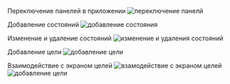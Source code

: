 Переключение панелей в приложении 
![переключение панелй](https://ezgif.com/resize/ezgif-4-4a3d1553dd.gif)

Добавление состояний
![добавление состояния](https://github.com/AchieveIt-Goals-Wellness-Tracker/AchiveIt-Mobile/assets/96687560/988790b1-e23a-4f5c-a3b5-a5a78d5378ab.gif)


Изменение и удаление состояний 
 ![изменение и удаления состояний](https://github.com/AchieveIt-Goals-Wellness-Tracker/AchiveIt-Mobile/assets/96687560/836d0ef4-a472-412d-a7f8-b7f050c5aad2.gif)

 
Добавление цели
![добавление цели](https://github.com/AchieveIt-Goals-Wellness-Tracker/AchiveIt-Mobile/assets/96687560/64478a9a-9b2c-44e7-917c-554b6f8fd0b0.gif)


Взаимодействие с экраном целей
![взамодействие с экраном целей](https://github.com/AchieveIt-Goals-Wellness-Tracker/AchiveIt-Mobile/assets/96687560/e56c9c0c-2785-4f61-acd0-cb1fcb230a03.gif)
![добавление цели](https://github.com/AchieveIt-Goals-Wellness-Tracker/AchiveIt-Mobile/assets/96687560/10409c85-6cbf-4316-9903-5a95a1ccd296)
